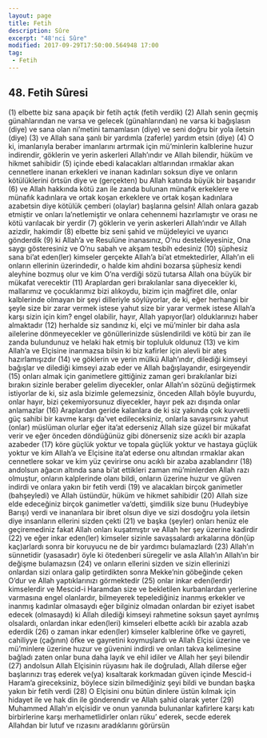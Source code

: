 ```yaml
---
layout: page
title: Fetih
description: Sûre
excerpt: "48'nci Sûre"
modified: 2017-09-29T17:50:00.564948 17:00
tag: 
 - Fetih
---
```


## 48. Fetih Sûresi

(1) elbette biz sana apaçık bir fetih açtık (fetih verdik)
(2) Allah senin geçmiş günahlarından ne varsa ve gelecek (günahlarından) ne varsa ki bağışlasın (diye) ve sana olan ni’metini tamamlasın (diye) ve seni doğru bir yola iletsin (diye)
(3) ve Allah sana şanlı bir yardımla (zaferle) yardım etsin (diye)
(4) O ki, imanlarıyla beraber imanlarını artırmak için mü’minlerin kalblerine huzur indirendir, göklerin ve yerin askerleri Allah’ındır ve Allah bilendir, hüküm ve hikmet sahibidir 
(5) içinde ebedi kalacakları altlarından ırmaklar akan cennetlere inanan erkekleri ve inanan kadınları soksun diye ve onların kötülüklerini örtsün diye ve (gerçekten) bu Allah katında büyük bir başarıdır
(6) ve Allah hakkında kötü zan ile zanda bulunan münafık erkeklere ve münafık kadınlara ve ortak koşan erkeklere ve ortak koşan kadınlara azabetsin diye kötülük çemberi (olaylar) başlarına gelsin! Allah onlara gazab etmiştir ve onları la’netlemiştir ve onlara cehennemi hazırlamıştır ve orası ne kötü varılacak bir yerdir
(7) göklerin ve yerin askerleri Allah’ındır ve Allah azizdir, hakimdir
(8) elbette biz seni şahid ve müjdeleyici ve uyarıcı gönderdik
(9) ki Allah’a ve Resulüne inanasınız, O’nu destekleyesiniz, Ona saygı gösteresiniz ve O’nu sabah ve akşam tesbih edesiniz
(10) şüphesiz sana bi’at eden(ler) kimseler gerçekte Allah’a bi’at etmektedirler, Allah’ın eli onların ellerinin üzerindedir, o halde kim ahdini bozarsa şüphesiz kendi aleyhine bozmuş olur ve kim O’na verdiği sözü tutarsa Allah ona büyük bir mükafat verecektir 
(11) Araplardan geri bırakılanlar sana diyecekler ki, mallarımız ve çocuklarımız bizi alıkoydu, bizim için mağfiret dile, onlar kalblerinde olmayan bir şeyi dilleriyle söylüyorlar, de ki, eğer herhangi bir şeyle 
size bir zarar vermek istese yahut size bir yarar vermek istese Allah’a karşı sizin için kim? engel olabilir, hayır, Allah yapıyor(lar) olduklarınızı haber almaktadır
(12) herhalde siz sandınız ki, elçi ve mü’minler bir daha asla ailelerine dönmeyecekler ve gönüllerinizde süslendirildi ve kötü bir zan ile zanda bulundunuz ve helaki hak etmiş bir topluluk oldunuz
(13) ve kim Allah’a ve Elçisine inanmazsa bilsin ki biz kafirler için alevli bir ateş hazırlamışızdır
(14) ve göklerin ve yerin mülkü Allah’ındır, dilediği kimseyi bağışlar ve dilediği kimseyi azab eder ve Allah bağışlayandır, esirgeyendir
(15) onları almak için ganimetlere gittiğiniz zaman geri bırakılanlar bizi bırakın sizinle beraber gelelim diyecekler, onlar Allah’ın sözünü değiştirmek istiyorlar de ki, siz asla bizimle gelemezsiniz, önceden Allah böyle buyurdu, onlar hayır, bizi çekemiyorsunuz diyecekler, hayır pek azı dışında onlar anlamazlar
(16) Araplardan geride kalanlara de ki siz yakında çok kuvvetli güç sahibi bir kavme karşı da’vet edileceksiniz, onlarla savaşırsınız yahut (onlar) müslüman olurlar eğer ita’at ederseniz Allah size güzel bir mükafat verir ve eğer önceden döndüğünüz gibi dönerseniz size acıklı bir azapla azabeder
(17) köre güçlük yoktur ve topala güçlük yoktur ve hastaya güçlük yoktur ve kim Allah’a ve Elçisine ita’at ederse onu altından ırmaklar akan cennetlere sokar ve kim yüz çevirirse onu acıklı bir azaba azablandırır
(18) andolsun ağacın altında sana bi’at ettikleri zaman mü’minlerden Allah razı olmuştur, onların kalplerinde olanı bildi, onların üzerine huzur ve güven indirdi ve onlara yakın bir fetih verdi
(19) ve alacakları birçok ganimetler (bahşeyledi) ve Allah üstündür, hüküm ve hikmet sahibidir
(20) Allah size elde edeceğiniz birçok ganimetler va’detti, şimdilik size bunu (Hudeybiye Barışı) verdi ve inananlara bir ibret olsun diye ve sizi dosdoğru yola iletsin diye insanların ellerini sizden çekti 
(21) ve başka (şeyler) onları henüz ele geçiremediniz fakat Allah onları kuşatmıştır ve Allah her şey üzerine kadirdir
(22) ve eğer inkar eden(ler) kimseler sizinle savaşsalardı arkalarına dön(üp kaç)arlardı sonra bir koruyucu ne de bir yardımcı bulamazlardı
(23) Allah’ın sünnetidir (yasasadır) öyle ki ötedenberi süregelir ve asla Allah’ın Allah’ın bir değişme bulamazsın
(24) ve onların ellerini sizden ve sizin ellerinizi onlardan sizi onlara galip getirdikten sonra Mekke’nin göbeğinde çeken O’dur ve Allah yaptıklarınızı görmektedir
(25) onlar inkar eden(lerdir) kimselerdir ve Mescid-i Haramdan size ve bekletilen kurbanlardan yerlerine varmasına engel olanlardır, bilmeyerek tepelediğiniz inanmış erkekler ve inanmış kadınlar olmasaydı eğer bilginiz olmadan onlardan bir eziyet isabet edecek (olmasaydı) ki Allah dilediği kimseyi rahmetine soksun şayet ayrılmış olsalardı,  onlardan inkar eden(leri) kimseleri elbette acıklı bir azabla azab ederdik 
(26) o zaman inkar eden(ler) kimseler kalblerine öfke ve gayreti, cahiliyye (çağının) öfke ve gayretini koymuşlardı ve Allah Elçisi üzerine ve mü’minlere üzerine huzur ve güvenini indirdi ve onları takva kelimesine bağladı zaten onlar buna daha layık ve ehil idiler ve Allah her şeyi bilendir
(27) andolsun Allah Elçisinin rüyasını hak ile doğruladı, Allah dilerse eğer başlarınızı traş ederek ve(ya) kısaltarak korkmadan güven içinde Mescid-i Haram’a gireceksiniz, böylece sizin bilmediğiniz şeyi bildi ve bundan başka yakın bir fetih verdi
(28) O Elçisini onu bütün dinlere üstün kılmak için hidayet ile ve hak din ile gönderendir ve Allah şahid olarak yeter
(29) Muhammed Allah’ın elçisidir ve onun yanında bulunanlar kafirlere karşı katı birbirlerine karşı merhametlidirler onları rüku’ ederek, secde ederek Allahdan bir lutuf ve rızasını aradıklarını görürsün 
